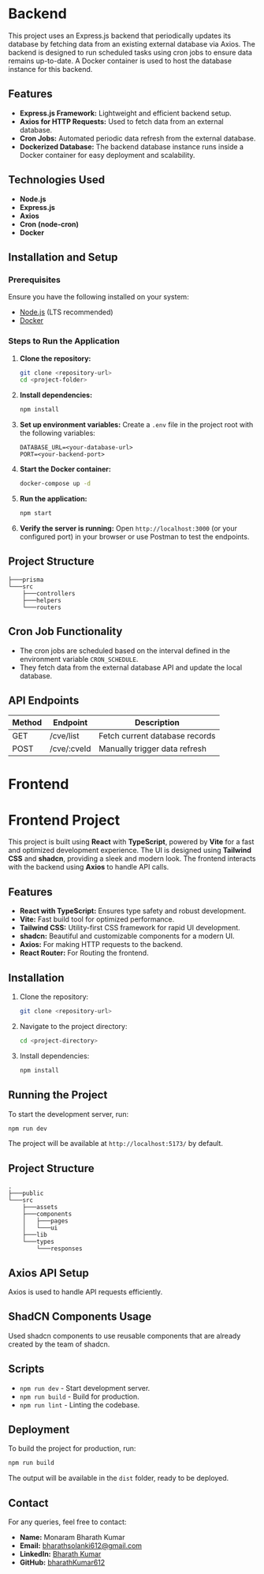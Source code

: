 # Backend

This project uses an Express.js backend that periodically updates its database by fetching data from an existing external database via Axios. The backend is designed to run scheduled tasks using cron jobs to ensure data remains up-to-date. A Docker container is used to host the database instance for this backend.

## Features

- **Express.js Framework:** Lightweight and efficient backend setup.
- **Axios for HTTP Requests:** Used to fetch data from an external database.
- **Cron Jobs:** Automated periodic data refresh from the external database.
- **Dockerized Database:** The backend database instance runs inside a Docker container for easy deployment and scalability.

## Technologies Used

- **Node.js**
- **Express.js**
- **Axios**
- **Cron (node-cron)**
- **Docker**

## Installation and Setup

### Prerequisites

Ensure you have the following installed on your system:

- [Node.js](https://nodejs.org/) (LTS recommended)
- [Docker](https://www.docker.com/)

### Steps to Run the Application

1. **Clone the repository:**

   ```sh
   git clone <repository-url>
   cd <project-folder>
   ```

2. **Install dependencies:**

   ```sh
   npm install
   ```

3. **Set up environment variables:**
   Create a `.env` file in the project root with the following variables:

   ```env
   DATABASE_URL=<your-database-url>
   PORT=<your-backend-port>
   ```

4. **Start the Docker container:**

   ```sh
   docker-compose up -d
   ```

5. **Run the application:**

   ```sh
   npm start
   ```

6. **Verify the server is running:**
   Open `http://localhost:3000` (or your configured port) in your browser or use Postman to test the endpoints.

## Project Structure

```
├───prisma
└───src
    ├───controllers
    ├───helpers
    └───routers
```

## Cron Job Functionality

- The cron jobs are scheduled based on the interval defined in the environment variable `CRON_SCHEDULE`.
- They fetch data from the external database API and update the local database.

## API Endpoints

| Method | Endpoint    | Description                    |
| ------ | ----------- | ------------------------------ |
| GET    | /cve/list   | Fetch current database records |
| POST   | /cve/:cveId | Manually trigger data refresh  |

# Frontend

# Frontend Project

This project is built using **React** with **TypeScript**, powered by **Vite** for a fast and optimized development experience. The UI is designed using **Tailwind CSS** and **shadcn**, providing a sleek and modern look. The frontend interacts with the backend using **Axios** to handle API calls.

## Features

- **React with TypeScript:** Ensures type safety and robust development.
- **Vite:** Fast build tool for optimized performance.
- **Tailwind CSS:** Utility-first CSS framework for rapid UI development.
- **shadcn:** Beautiful and customizable components for a modern UI.
- **Axios:** For making HTTP requests to the backend.
- **React Router:** For Routing the frontend.

## Installation

1. Clone the repository:

   ```bash
   git clone <repository-url>
   ```

2. Navigate to the project directory:

   ```bash
   cd <project-directory>
   ```

3. Install dependencies:
   ```bash
   npm install
   ```

## Running the Project

To start the development server, run:

```bash
npm run dev
```

The project will be available at `http://localhost:5173/` by default.

## Project Structure

```
.
├───public
└───src
    ├───assets
    ├───components
    │   ├───pages
    │   └───ui
    ├───lib
    └───types
        └───responses
```

## Axios API Setup

Axios is used to handle API requests efficiently.

## ShadCN Components Usage

Used shadcn components to use reusable components that are already created by the team of shadcn.

## Scripts

- `npm run dev` - Start development server.
- `npm run build` - Build for production.
- `npm run lint` - Linting the codebase.

## Deployment

To build the project for production, run:

```bash
npm run build
```

The output will be available in the `dist` folder, ready to be deployed.

## Contact

For any queries, feel free to contact:

- **Name:** Monaram Bharath Kumar
- **Email:** bharathsolanki612@gmail.com
- **LinkedIn:** [Bharath Kumar](https://www.linkedin.com/in/bharath-kumar-13ab99224/)
- **GitHub:** [bharathKumar612](https://github.com/bharathKumar612)
